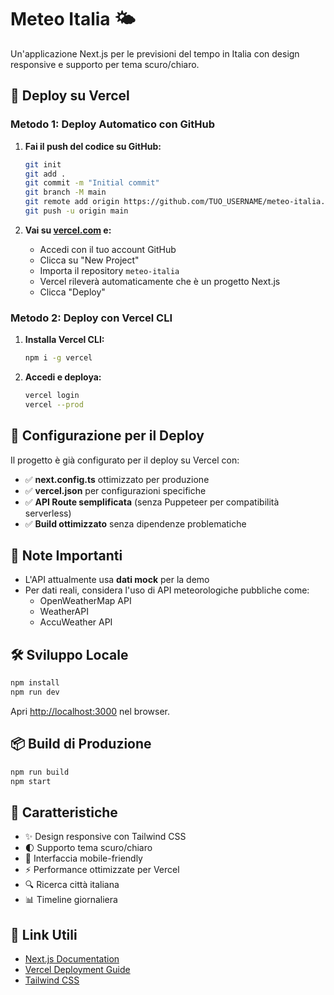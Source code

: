 # Meteo Italia 🌤️ 

Un'applicazione Next.js per le previsioni del tempo in Italia con design responsive e supporto per tema scuro/chiaro.

## 🚀 Deploy su Vercel

### Metodo 1: Deploy Automatico con GitHub

1. **Fai il push del codice su GitHub:**
   ```bash
   git init
   git add .
   git commit -m "Initial commit"
   git branch -M main
   git remote add origin https://github.com/TUO_USERNAME/meteo-italia.git
   git push -u origin main
   ```

2. **Vai su [vercel.com](https://vercel.com) e:**
   - Accedi con il tuo account GitHub
   - Clicca su "New Project"
   - Importa il repository `meteo-italia`
   - Vercel rileverà automaticamente che è un progetto Next.js
   - Clicca "Deploy"

### Metodo 2: Deploy con Vercel CLI

1. **Installa Vercel CLI:**
   ```bash
   npm i -g vercel
   ```

2. **Accedi e deploya:**
   ```bash
   vercel login
   vercel --prod
   ```

## 🔧 Configurazione per il Deploy

Il progetto è già configurato per il deploy su Vercel con:

- ✅ **next.config.ts** ottimizzato per produzione
- ✅ **vercel.json** per configurazioni specifiche
- ✅ **API Route semplificata** (senza Puppeteer per compatibilità serverless)
- ✅ **Build ottimizzato** senza dipendenze problematiche

## 📝 Note Importanti

- L'API attualmente usa **dati mock** per la demo
- Per dati reali, considera l'uso di API meteorologiche pubbliche come:
  - OpenWeatherMap API
  - WeatherAPI
  - AccuWeather API

## 🛠️ Sviluppo Locale

```bash
npm install
npm run dev
```

Apri [http://localhost:3000](http://localhost:3000) nel browser.

## 📦 Build di Produzione

```bash
npm run build
npm start
```

## 🎨 Caratteristiche

- ✨ Design responsive con Tailwind CSS
- 🌓 Supporto tema scuro/chiaro
- 📱 Interfaccia mobile-friendly
- ⚡ Performance ottimizzate per Vercel
- 🔍 Ricerca città italiana
- 📊 Timeline giornaliera

## 🔗 Link Utili

- [Next.js Documentation](https://nextjs.org/docs)
- [Vercel Deployment Guide](https://nextjs.org/docs/deployment)
- [Tailwind CSS](https://tailwindcss.com/docs)
